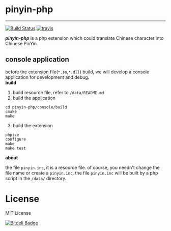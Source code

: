 # pinyin-php #

----------

[![Build Status](https://drone.io/github.com/duguying/pinyin-php/status.png)](https://drone.io/github.com/duguying/pinyin-php/latest) 
[![travis](https://api.travis-ci.org/duguying/pinyin-php.png)](https://travis-ci.org/duguying/pinyin-php)

***pinyin-php*** is a php extension which could translate Chinese character into Chinese PinYin.

## console application ##
before the extension file(`*.so`,`*.dll`) build, we will develop a console application for development and debug. <br>
**build**

1. build resource file, refer to `/data/README.md`
2. build the application<br>

```
cd pinyin-php/console/build
cmake
make
```

3. build the extension<br>

```
phpize
configure
make
make test
```

**about**

the file `pinyin.inc`, it is a resource file. of course, you needn't change the file name or create a `pinyin.inc`, the file `pinyin.inc` will be built by a php script in the `/data/` directory. 

# License #

MIT License


[![Bitdeli Badge](https://d2weczhvl823v0.cloudfront.net/duguying/pinyin-php/trend.png)](https://bitdeli.com/free "Bitdeli Badge")

